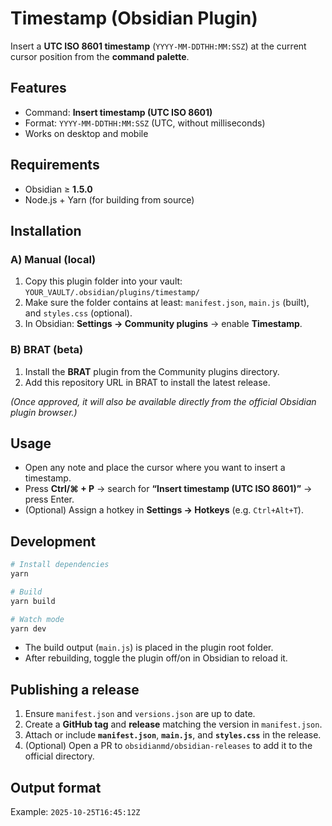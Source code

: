 # Timestamp (Obsidian Plugin)

Insert a **UTC ISO 8601 timestamp** (`YYYY-MM-DDTHH:MM:SSZ`) at the current cursor position from the **command palette**.

## Features

* Command: **Insert timestamp (UTC ISO 8601)**
* Format: `YYYY-MM-DDTHH:MM:SSZ` (UTC, without milliseconds)
* Works on desktop and mobile

## Requirements

* Obsidian ≥ **1.5.0**
* Node.js + Yarn (for building from source)

## Installation

### A) Manual (local)

1. Copy this plugin folder into your vault:
   `YOUR_VAULT/.obsidian/plugins/timestamp/`
2. Make sure the folder contains at least:
   `manifest.json`, `main.js` (built), and `styles.css` (optional).
3. In Obsidian: **Settings → Community plugins** → enable **Timestamp**.

### B) BRAT (beta)

1. Install the **BRAT** plugin from the Community plugins directory.
2. Add this repository URL in BRAT to install the latest release.

*(Once approved, it will also be available directly from the official Obsidian plugin browser.)*

## Usage

* Open any note and place the cursor where you want to insert a timestamp.
* Press **Ctrl/⌘ + P** → search for **“Insert timestamp (UTC ISO 8601)”** → press Enter.
* (Optional) Assign a hotkey in **Settings → Hotkeys** (e.g. `Ctrl+Alt+T`).

## Development

```bash
# Install dependencies
yarn

# Build
yarn build

# Watch mode
yarn dev
```

* The build output (`main.js`) is placed in the plugin root folder.
* After rebuilding, toggle the plugin off/on in Obsidian to reload it.

## Publishing a release

1. Ensure `manifest.json` and `versions.json` are up to date.
2. Create a **GitHub tag** and **release** matching the version in `manifest.json`.
3. Attach or include **`manifest.json`**, **`main.js`**, and **`styles.css`** in the release.
4. (Optional) Open a PR to `obsidianmd/obsidian-releases` to add it to the official directory.

## Output format

Example: `2025-10-25T16:45:12Z`

